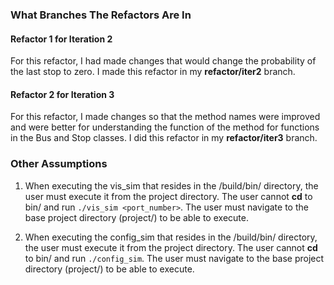 ### What Branches The Refactors Are In

#### Refactor 1 for Iteration 2

For this refactor, I had made changes that would change the probability of the
last stop to zero. I made this refactor in my **refactor/iter2** branch.

#### Refactor 2 for Iteration 3

For this refactor, I made changes so that the method names were improved and
were better for understanding the function of the method for functions in the
Bus and Stop classes. I did this refactor in my **refactor/iter3** branch.

### Other Assumptions

1. When executing the vis_sim that resides in the /build/bin/ directory, the user
must execute it from the project directory. The user cannot **cd** to bin/
and run `./vis_sim <port_number>`. The user must navigate to the base project
directory (project/) to be able to execute.

2. When executing the config_sim that resides in the /build/bin/ directory, the
user must execute it from the project directory. The user cannot **cd** to bin/
and run `./config_sim`. The user must navigate to the base project directory
(project/) to be able to execute.

